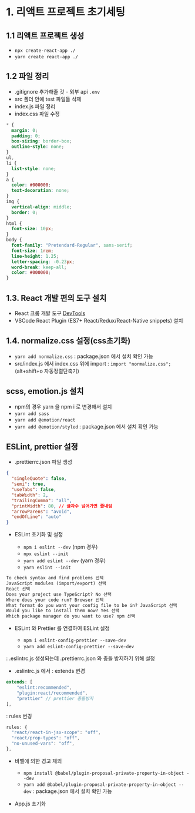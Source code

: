 # 1. 리액트 프로젝트 초기세팅

## 1.1 리액트 프로젝트 생성

- `npx create-react-app ./`
- `yarn create react-app ./`

## 1.2 파일 정리

- .gitignore 추가해줄 것 - 외부 api
  `.env`
- src 폴더 안에 test 파일들 삭제
- index.js 파일 정리
- index.css 파일 수정

```css
* {
  margin: 0;
  padding: 0;
  box-sizing: border-box;
  outline-style: none;
}
ul,
li {
  list-style: none;
}
a {
  color: #000000;
  text-decoration: none;
}
img {
  vertical-align: middle;
  border: 0;
}
html {
  font-size: 10px;
}
body {
  font-family: "Pretendard-Regular", sans-serif;
  font-size: 1rem;
  line-height: 1.25;
  letter-spacing: -0.23px;
  word-break: keep-all;
  color: #000000;
}
```

## 1.3. React 개발 편의 도구 설치

- React 크롬 개발 도구 [DevTools](https://chromewebstore.google.com/detail/react-developer-tools/fmkadmapgofadopljbjfkapdkoienihi?hl=ko)
- VSCode React Plugin (ES7+ React/Redux/React-Native snippets) 설치

## 1.4. normalize.css 설정(css초기화)

- `yarn add normalize.css`
  : package.json 에서 설치 확인 가능
- src/index.js 에서 index.css 위에 import
  : `import "normalize.css";` (alt+shift+o 자동정렬단축기)

## scss, emotion.js 설치

- npm의 경우 yarn 을 npm i 로 변경해서 설치
- `yarn add sass`
- `yarn add @emotion/react`
- `yarn add @emotion/styled`
  : package.json 에서 설치 확인 가능

## ESLint, prettier 설정

- .prettierrc.json 파일 생성

```json
{
  "singleQuote": false,
  "semi": true,
  "useTabs": false,
  "tabWidth": 2,
  "trailingComma": "all",
  "printWidth": 80, // 글자수 넘어가면 줄내림
  "arrowParens": "avoid",
  "endOfLine": "auto"
}
```

- ESLint 초기화 및 설정

  - `npm i eslint --dev` (npm 경우)
  - `npx eslint --init`
  - `yarn add eslint --dev` (yarn 경우)
  - `yarn eslint --init`

```txt
To check syntax and find problems 선택
JavaScript modules (import/export) 선택
React 선택
Does your project use TypeScript? No 선택
Where does your code run? Browser 선택
What format do you want your config file to be in? JavaScript 선택
Would you like to install them now? Yes 선택
Which package manager do you want to use? npm 선택
```

- ESLint 와 Prettier 를 연결하여 ESLint 설정

  - `npm i eslint-config-prettier --save-dev`
  - `yarn add eslint-config-prettier --save-dev`

: .eslintrc.js 생성되는데 .prettierrc.json 와 충돌 방지하기 위해 설정

- .eslintrc.js 에서
  : extends 변경

```js
extends: [
    "eslint:recommended",
    "plugin:react/recommended",
    "prettier" // prettier 충돌방지
],
```

: rules 변경

```js
rules: {
  "react/react-in-jsx-scope": "off",
  "react/prop-types": "off",
  "no-unused-vars": "off",
},
```

- 바벨에 의한 경고 제외

  - `npm install @babel/plugin-proposal-private-property-in-object --dev`
  - `yarn add @babel/plugin-proposal-private-property-in-object --dev`
    : package.json 에서 설치 확인 가능

- App.js 초기화
